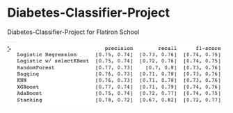 # Diabetes-Classifier-Project
Diabetes-Classifier-Project for Flatiron School

![Binary Results](imgs/binary_results.png)

